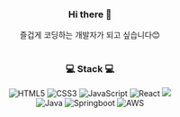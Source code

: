 

<div align=center>
  
### Hi there 👋
즐겁게 코딩하는 개발자가 되고 싶습니다😊
<br><br>
### :computer: Stack :computer:
![HTML5](https://img.shields.io/badge/Html5-%23E34F26.svg?style=flat-square&logo=html5&logoColor=white)
![CSS3](https://img.shields.io/badge/Css3-%231572B6.svg?style=flat-square&logo=css3&logoColor=white)
![JavaScript](https://img.shields.io/badge/JavaScript-F7DF1E.svg?style=flat-square&logo=javascript&logoColor=black)
![React](https://img.shields.io/badge/-React-222222?style=flat-square&logo=react)
<img src="https://img.shields.io/badge/Node.js-339933?style=flat-square&logo=Node.js&logoColor=white"><br>
![Java](https://img.shields.io/badge/Java-%23ED8B00.svg?style=flat-square&logo=java&logoColor=white)
![Springboot](https://img.shields.io/badge/SpringBoot-6DB33F.svg?style=flat-square&logo=springboot&logoColor=white)
![AWS](https://img.shields.io/badge/AmazonAWS-232F3E.svg?style=flat-square&logo=AmazonAWS&logoColor=white)

</div>

<!--
**sinsungs/sinsungs** is a ✨ _special_ ✨ repository because its `README.md` (this file) appears on your GitHub profile.

Here are some ideas to get you started:

- 🔭 I’m currently working on ...
- 🌱 I’m currently learning ...
- 👯 I’m looking to collaborate on ...
- 🤔 I’m looking for help with ...
- 💬 Ask me about ...
- 📫 How to reach me: ...
- 😄 Pronouns: ...
- ⚡ Fun fact: ...
-->

